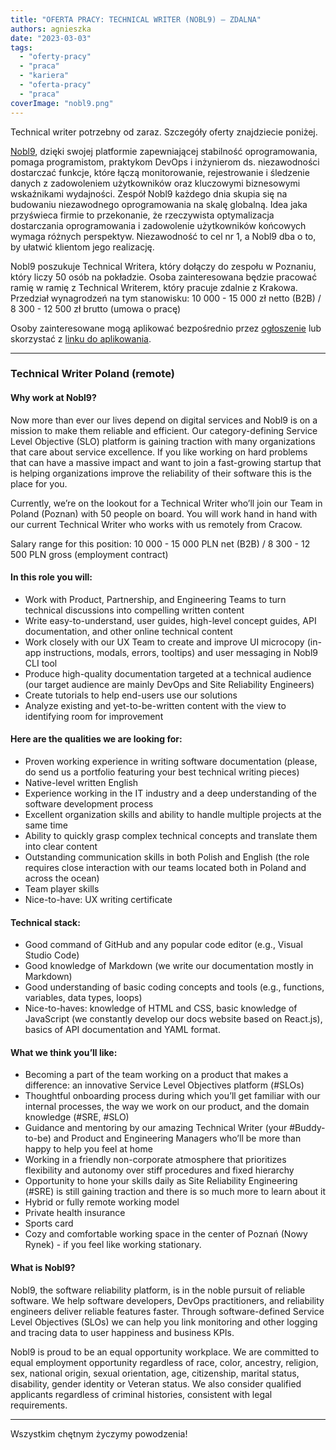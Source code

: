 ```yaml
---
title: "OFERTA PRACY: TECHNICAL WRITER (NOBL9) – ZDALNA"
authors: agnieszka
date: "2023-03-03"
tags:
  - "oferty-pracy"
  - "praca"
  - "kariera"
  - "oferta-pracy"
  - "praca"
coverImage: "nobl9.png"
---
```


Technical writer potrzebny od zaraz. Szczegóły oferty znajdziecie poniżej.

<!--truncate-->

[Nobl9](https://www.nobl9.com/), dzięki swojej platformie zapewniającej
stabilność oprogramowania, pomaga programistom, praktykom DevOps i inżynierom
ds. niezawodności dostarczać funkcje, które łączą monitorowanie, rejestrowanie i
śledzenie danych z zadowoleniem użytkowników oraz kluczowymi biznesowymi
wskaźnikami wydajności. Zespół Nobl9 każdego dnia skupia się na budowaniu
niezawodnego oprogramowania na skalę globalną. Idea jaka przyświeca firmie to
przekonanie, że rzeczywista optymalizacja dostarczania oprogramowania i
zadowolenie użytkowników końcowych wymaga różnych perspektyw. Niezawodność to
cel nr 1, a Nobl9 dba o to, by ułatwić klientom jego realizację.

Nobl9 poszukuje Technical Writera, który dołączy do zespołu w Poznaniu, który
liczy 50 osób na pokładzie. Osoba zainteresowana będzie pracować ramię w ramię z
Technical Writerem, który pracuje zdalnie z Krakowa. Przedział wynagrodzeń na
tym stanowisku: 10 000 - 15 000 zł netto (B2B) / 8 300 - 12 500 zł brutto (umowa
o pracę)

Osoby zainteresowane mogą aplikować bezpośrednio
przez [ogłoszenie](https://boards.greenhouse.io/nobl9/jobs/4537369003) lub
skorzystać z [linku do aplikowania](https://grnh.se/5265c9c93us).

---

### Technical Writer Poland (remote)

#### Why work at Nobl9?

Now more than ever our lives depend on digital services and Nobl9 is on a
mission to make them reliable and efficient. Our category-defining Service Level
Objective (SLO) platform is gaining traction with many organizations that care
about service excellence. If you like working on hard problems that can have a
massive impact and want to join a fast-growing startup that is helping
organizations improve the reliability of their software this is the place for
you.

Currently, we’re on the lookout for a Technical Writer who’ll join our Team in
Poland (Poznan) with 50 people on board. You will work hand in hand with our
current Technical Writer who works with us remotely from Cracow.

Salary range for this position: 10 000 - 15 000 PLN net (B2B) / 8 300 - 12 500
PLN gross (employment contract)

#### In this role you will:

- Work with Product, Partnership, and Engineering Teams to turn technical
  discussions into compelling written content
- Write easy-to-understand, user guides, high-level concept guides, API
  documentation, and other online technical content
- Work closely with our UX Team to create and improve UI microcopy (in-app
  instructions, modals, errors, tooltips) and user messaging in Nobl9 CLI tool
- Produce high-quality documentation targeted at a technical audience (our
  target audience are mainly DevOps and Site Reliability Engineers)
- Create tutorials to help end-users use our solutions
- Analyze existing and yet-to-be-written content with the view to identifying
  room for improvement

#### Here are the qualities we are looking for:

- Proven working experience in writing software documentation (please, do send
  us a portfolio featuring your best technical writing pieces)
- Native-level written English
- Experience working in the IT industry and a deep understanding of the software
  development process
- Excellent organization skills and ability to handle multiple projects at the
  same time
- Ability to quickly grasp complex technical concepts and translate them into
  clear content
- Outstanding communication skills in both Polish and English (the role requires
  close interaction with our teams located both in Poland and across the ocean)
- Team player skills
- Nice-to-have: UX writing certificate

#### Technical stack:

- Good command of GitHub and any popular code editor (e.g., Visual Studio Code)
- Good knowledge of Markdown (we write our documentation mostly in Markdown)
- Good understanding of basic coding concepts and tools (e.g., functions,
  variables, data types, loops)
- Nice-to-haves: knowledge of HTML and CSS, basic knowledge of JavaScript (we
  constantly develop our docs website based on React.js), basics of API
  documentation and YAML format.

#### What we think you’ll like:

- Becoming a part of the team working on a product that makes a difference: an
  innovative Service Level Objectives platform (#SLOs)
- Thoughtful onboarding process during which you’ll get familiar with our
  internal processes, the way we work on our product, and the domain knowledge
  (#SRE, #SLO)
- Guidance and mentoring by our amazing Technical Writer (your #Buddy-to-be) and
  Product and Engineering Managers who’ll be more than happy to help you feel at
  home
- Working in a friendly non-corporate atmosphere that prioritizes flexibility
  and autonomy over stiff procedures and fixed hierarchy
- Opportunity to hone your skills daily as Site Reliability Engineering (#SRE)
  is still gaining traction and there is so much more to learn about it
- Hybrid or fully remote working model
- Private health insurance
- Sports card
- Cozy and comfortable working space in the center of Poznań (Nowy Rynek) - if
  you feel like working stationary.

#### What is Nobl9?

Nobl9, the software reliability platform, is in the noble pursuit of reliable
software. We help software developers, DevOps practitioners, and reliability
engineers deliver reliable features faster. Through software-defined Service
Level Objectives (SLOs) we can help you link monitoring and other logging and
tracing data to user happiness and business KPIs.

Nobl9 is proud to be an equal opportunity workplace. We are committed to equal
employment opportunity regardless of race, color, ancestry, religion, sex,
national origin, sexual orientation, age, citizenship, marital status,
disability, gender identity or Veteran status. We also consider qualified
applicants regardless of criminal histories, consistent with legal requirements.

---

Wszystkim chętnym życzymy powodzenia!
